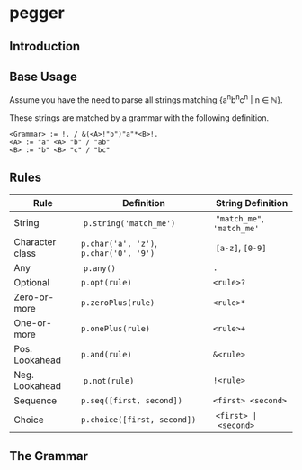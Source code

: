 # pegger

## Introduction

## Base Usage

Assume you have the need to parse all strings matching {a<sup>n</sup>b<sup>n</sup>c<sup>n</sup> | n ∈ ℕ}.

These strings are matched by a grammar with the following definition.

```
<Grammar> := !. / &(<A>!"b")"a"*<B>!.
<A> := "a" <A> "b" / "ab"
<B> := "b" <B> "c" / "bc"
```


## Rules

| Rule | Definition | String Definition |
| --- | --- | --- |
| String | `p.string('match_me')` | `"match_me"`, `'match_me'` |
| Character class | `p.char('a', 'z')`, `p.char('0', '9')` | `[a-z]`, `[0-9]` |
| Any | `p.any()` | `.` |
| Optional | `p.opt(rule)` | `<rule>?` |
| Zero-or-more | `p.zeroPlus(rule)` | `<rule>*` |
| One-or-more | `p.onePlus(rule)` | `<rule>+` |
| Pos. Lookahead | `p.and(rule)` | `&<rule>` |
| Neg. Lookahead | `p.not(rule)` | `!<rule>` |
| Sequence | `p.seq([first, second])` | `<first> <second>` |
| Choice | `p.choice([first, second])` | `<first> \| <second>` |

## The Grammar
